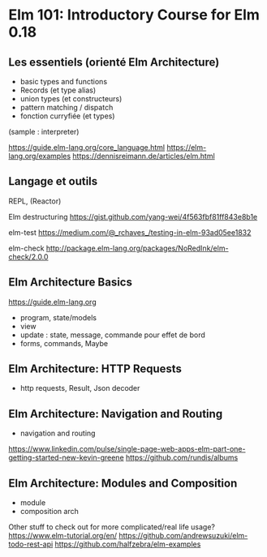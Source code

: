 Elm 101: Introductory Course for Elm 0.18
=========================================

Les essentiels (orienté Elm Architecture)
-----------------------------------------

- basic types and functions
- Records (et type alias)
- union types (et constructeurs)
- pattern matching / dispatch
- fonction curryfiée (et types)

(sample : interpreter)

https://guide.elm-lang.org/core_language.html
https://elm-lang.org/examples
https://dennisreimann.de/articles/elm.html

Langage et outils
-----------------

REPL, (Reactor)

Elm destructuring
https://gist.github.com/yang-wei/4f563fbf81ff843e8b1e

elm-test
https://medium.com/@_rchaves_/testing-in-elm-93ad05ee1832

elm-check
http://package.elm-lang.org/packages/NoRedInk/elm-check/2.0.0

Elm Architecture Basics
-----------------------

https://guide.elm-lang.org

- program, state/models
- view
- update : state, message, commande pour effet de bord
- forms, commands, Maybe


Elm Architecture: HTTP Requests
-------------------------------

- http requests, Result, Json decoder

Elm Architecture: Navigation and Routing
----------------------------------------

- navigation and routing

https://www.linkedin.com/pulse/single-page-web-apps-elm-part-one-getting-started-new-kevin-greene
https://github.com/rundis/albums


Elm Architecture: Modules and Composition
-----------------------------------------

- module
- composition arch

Other stuff to check out for more complicated/real life usage?
https://www.elm-tutorial.org/en/
https://github.com/andrewsuzuki/elm-todo-rest-api
https://github.com/halfzebra/elm-examples
